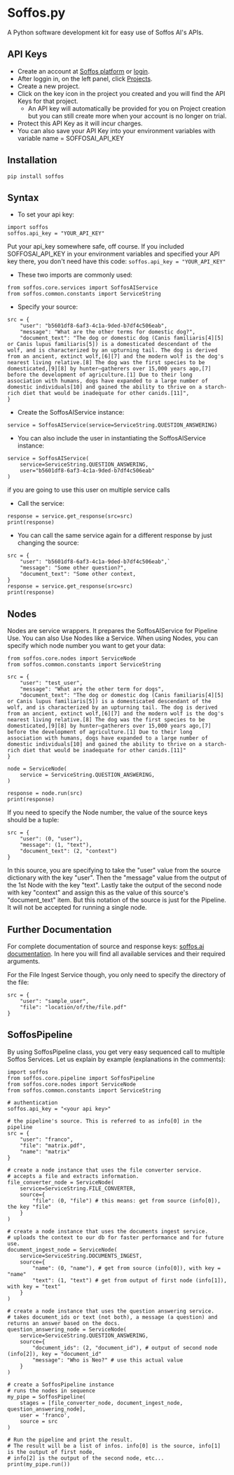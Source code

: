 # Soffos.py
A Python software development kit for easy use of Soffos AI's APIs.

## API Keys
- Create an account at [Soffos platform](https://platform.soffos.ai) or [login](https://platform.soffos.ai/login).
- After loggin in, on the left panel, click [Projects](https://platform.soffos.ai/apps-list).
- Create a new project.
- Click on the key icon in the project you created and you will find the API Keys for that project.
  - An API key will automatically be provided for you on Project creation but you can still create more when your account is no longer on trial.
- Protect this API Key as it will incur charges.
- You can also save your API Key into your environment variables with variable name = SOFFOSAI_API_KEY

## Installation
`pip install soffos`

## Syntax
- To set your api key:
```
import soffos
soffos.api_key = "YOUR_API_KEY"
```
Put your api_key somewhere safe, off course. 
If you included SOFFOSAI_API_KEY in your environment variables and specified your API key there, you don't need have this code: `soffos.api_key = "YOUR_API_KEY"`

- These two imports are commonly used:
```
from soffos.core.services import SoffosAIService
from soffos.common.constants import ServiceString
```

- Specify your source:
```
src = {
    "user": "b5601df8-6af3-4c1a-9ded-b7df4c506eab",
    "message": "What are the other terms for domestic dog?",
    "document_text": "The dog or domestic dog (Canis familiaris[4][5] or Canis lupus familiaris[5]) is a domesticated descendant of the wolf, and is characterized by an upturning tail. The dog is derived from an ancient, extinct wolf,[6][7] and the modern wolf is the dog's nearest living relative.[8] The dog was the first species to be domesticated,[9][8] by hunter–gatherers over 15,000 years ago,[7] before the development of agriculture.[1] Due to their long association with humans, dogs have expanded to a large number of domestic individuals[10] and gained the ability to thrive on a starch-rich diet that would be inadequate for other canids.[11]",
}
```

- Create the SoffosAIService instance:
```
service = SoffosAIService(service=ServiceString.QUESTION_ANSWERING)
```

- You can also include the user in instantiating the SoffosAIService instance:
```
service = SoffosAIService(
    service=ServiceString.QUESTION_ANSWERING, 
    user="b5601df8-6af3-4c1a-9ded-b7df4c506eab"
)
```
if you are going to use this user on multiple service calls

- Call the service:
```
response = service.get_response(src=src)
print(response)
```

- You can call the same service again for a different response by just changing the source:
```
src = {
    "user": "b5601df8-6af3-4c1a-9ded-b7df4c506eab",`
    "message": "Some other question?",
    "document_text": "Some other context,
}
response = service.get_response(src=src)
print(response)
```

## Nodes
Nodes are service wrappers.  It prepares the SoffosAIService for Pipeline Use.
You can also Use Nodes like a Service.
When using Nodes, you can specify which node number you want to get your data:
```
from soffos.core.nodes import ServiceNode
from soffos.common.constants import ServiceString

src = {
    "user": "test_user",
    "message": "What are the other term for dogs",
    "document_text": "The dog or domestic dog (Canis familiaris[4][5] or Canis lupus familiaris[5]) is a domesticated descendant of the wolf, and is characterized by an upturning tail. The dog is derived from an ancient, extinct wolf,[6][7] and the modern wolf is the dog's nearest living relative.[8] The dog was the first species to be domesticated,[9][8] by hunter–gatherers over 15,000 years ago,[7] before the development of agriculture.[1] Due to their long association with humans, dogs have expanded to a large number of domestic individuals[10] and gained the ability to thrive on a starch-rich diet that would be inadequate for other canids.[11]"
}

node = ServiceNode(
    service = ServiceString.QUESTION_ANSWERING,
)

response = node.run(src)
print(response)
```

If you need to specify the Node number, the value of the source keys should be a tuple:
```
src = {
    "user": (0, "user"),
    "message": (1, "text"),
    "document_text": (2, "context")
}
```
In this source, you are specifying to take the "user" value from the source dictionary with the key "user". Then the "message" value from the output of the 1st Node with the key "text". Lastly take the output of the second node with key "context" and assign this as the value of this source's "document_text" item. But this notation of the source is just for the Pipeline. It will not be accepted for running a single node.

## Further Documentation
For complete documentation of source and response keys: [soffos.ai documentation](https://platform.soffos.ai/playground/docs#/). In here you will find all available services and their required arguments.

For the File Ingest Service though, you only need to specify the directory of the file:
```
src = {
    "user": "sample_user",
    "file": "location/of/the/file.pdf"
}
```

## SoffosPipeline
By using SoffosPipeline class, you get very easy sequenced call to multiple Soffos Services. Let us explain by example (explanations in the comments):
```
import soffos
from soffos.core.pipeline import SoffosPipeline
from soffos.core.nodes import ServiceNode
from soffos.common.constants import ServiceString

# authentication
soffos.api_key = "<your api key>"

# the pipeline's source. This is referred to as info[0] in the pipeline
src = {
    "user": "franco", 
    "file": "matrix.pdf",
    "name": "matrix"
}

# create a node instance that uses the file converter service.
# accepts a file and extracts information.
file_converter_node = ServiceNode(
    service=ServiceString.FILE_CONVERTER,
    source={
        "file": (0, "file") # this means: get from source (info[0]), the key "file"
    }
)

# create a node instance that uses the documents ingest service.
# uploads the context to our db for faster performance and for future use.
document_ingest_node = ServiceNode(
    service=ServiceString.DOCUMENTS_INGEST,
    source={
        "name": (0, "name"), # get from source (info[0]), with key = "name"
        "text": (1, "text") # get from output of first node (info[1]), with key = "text"
    }
)

# create a node instance that uses the question answering service.
# takes document_ids or text (not both), a message (a question) and returns an answer based on the docs.
question_answering_node = ServiceNode(
    service=ServiceString.QUESTION_ANSWERING,
    source={
        "document_ids": (2, "document_id"), # output of second node (info[2]), key = "document_id"
        "message": "Who is Neo?" # use this actual value
    }
)

# create a SoffosPipeline instance
# runs the nodes in sequence
my_pipe = SoffosPipeline(
    stages = [file_converter_node, document_ingest_node, question_answering_node],
    user = 'franco',
    source = src
)

# Run the pipeline and print the result.
# The result will be a list of infos. info[0] is the source, info[1] is the output of first node,
# info[2] is the output of the second node, etc...
print(my_pipe.run())
```